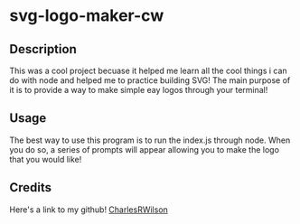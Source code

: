# svg-logo-maker-cw

## Description

This was a cool project becuase it helped me learn all the cool things i can do with node and helped me to practice building SVG! The main purpose of it is to provide a way to make simple eay logos through your terminal!

## Usage

The best way to use this program is to run the index.js through node. When you do so, a series of prompts will appear allowing you to make the logo that you would like!

## Credits
Here's a link to my github!
[CharlesRWilson](https://github.com/CharlesRWilson)


